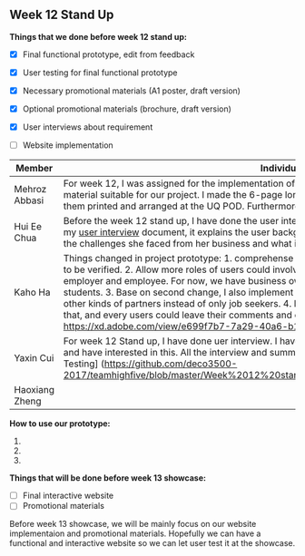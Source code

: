 ## Week 12 Stand Up
**Things that we done before week 12 stand up:**

- [x]  Final functional prototype, edit from feedback
- [x]  User testing for final functional prototype 
- [x]  Necessary promotional materials (A1 poster, draft version)
- [x]  Optional promotional materials (brochure, draft version)
- [x]  User interviews about requirement 
- [ ]  Website implementation


Member  | Individual work done
--- | ---
Mehroz Abbasi | For week 12, I was assigned for the implementation of promotion materials after careful consideration of the material suitable for our project. I made the 6-page long project brochure and an A1 poster as required. I also got them printed and arranged at the UQ POD. Furthermore, I wrote the instructions on how to use the prototype. 
Hui Ee Chua | Before the week 12 stand up, I have done the user interview and user testing with our potential target audience. In my [user interview](https://github.com/deco3500-2017/teamhighfive/blob/master/Week%2012%20stand%20up/User_interview_%26_testing.md) document, it explains the user background, her process of starting up a new business, what are the challenges she faced from her business and what is her plan for solving these difficulties. 
Kaho Ha | Things changed in project prototype: 1. comprehense registration page to be more detail, and users ID or IC need to be verified. 2. Allow more roles of users could involve in our website, previously we only categorise users into employer and employee. For now, we have business owner, business seeker, investor, service provider and students. 3. Base on second change, I also implement more pages about skill search pages. users could search other kinds of partners instead of only job seekers. 4. In discussion forum, business owners could share idea on that, and every users could leave their comments and click 'like' if they fall interested in. Link: https://xd.adobe.com/view/e699f7b7-7a29-40a6-b1e5-e881c11f6ed1/
Yaxin Cui | For week 12 Stand up, I have done  uer interview. I have found the user who really have done the startup before and have interested in this. All the interview and summary can be found in [there](https://github.com/deco3500-2017/teamhighfive/blob/master/Week%2012%20stand%20up/user%20interview_WEEK12.pdf) And I have done the [User Testing]  (https://github.com/deco3500-2017/teamhighfive/blob/master/Week%2012%20stand%20up/Prototype%20Observation%20Task_Testing.pdf)
Haoxiang Zheng |



**How to use our prototype:**

1. 

2. 

3. 




**Things that will be done before week 13 showcase:**
- [ ] Final interactive website
- [ ] Promotional materials

Before week 13 showcase, we will be mainly focus on our website implementaion and promotional materials. Hopefully we can have a functional and interactive website so we can let user test it at the showcase. 
